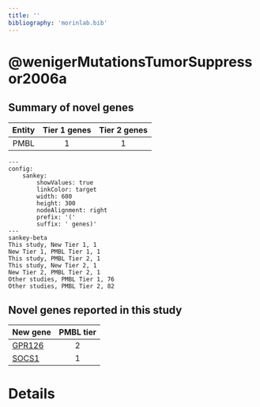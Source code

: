 ```yaml
---
title: ''
bibliography: 'morinlab.bib'
---
```


# @wenigerMutationsTumorSuppressor2006a
## Summary of novel genes

|Entity| Tier 1 genes| Tier 2 genes|
|:-:|:-:|:-:|
|PMBL|1|1|
```mermaid
---
config:
    sankey:
        showValues: true
        linkColor: target
        width: 600
        height: 300
        nodeAlignment: right
        prefix: '('
        suffix: ' genes)'
---
sankey-beta
This study, New Tier 1, 1
New Tier 1, PMBL Tier 1, 1
This study, PMBL Tier 2, 1
This study, New Tier 2, 1
New Tier 2, PMBL Tier 2, 1
Other studies, PMBL Tier 1, 76
Other studies, PMBL Tier 2, 82
```


## Novel genes reported in this study

|New gene|PMBL tier|
|:-|:-:|
|[GPR126](GPR126)|2 |
|[SOCS1](SOCS1)|1 |

# Details

